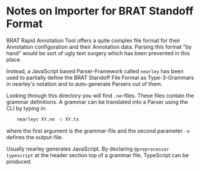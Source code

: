 # Notes on Importer for BRAT Standoff Format

BRAT Rapid Annotation Tool offers a quite complex file format for
their Annotation configuration and their Annotation data. Parsing this format
"by hand" would be sort of ugly text surgery which has been prevented in this place.

Instead, a JavaScript based Parser-Framework called `nearley` has been used to partially
define the BRAT Standoff File Format as Type-3-Grammars in
nearley's notation and to auto-generate Parsers out of them.

Looking through this directory you will find `.ne`-files. These files contain the grammar
definitions. A grammar can be translated into a Parser using the CLI by typing in:

```sh
    nearleyc XY.ne -o XY.ts
```

where the first argument is the grammar-file and the second parameter `-o` defines the output-file.

Usually nearley generates JavaScript. By declaring `@preprocessor typescript` at the header section top of a grammar file,
TypeScript can be produced.
